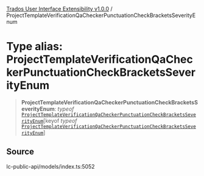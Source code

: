 [Trados User Interface Extensibility v1.0.0](../wiki/globals) / ProjectTemplateVerificationQaCheckerPunctuationCheckBracketsSeverityEnum

# Type alias: ProjectTemplateVerificationQaCheckerPunctuationCheckBracketsSeverityEnum

> **ProjectTemplateVerificationQaCheckerPunctuationCheckBracketsSeverityEnum**: *typeof* [`ProjectTemplateVerificationQaCheckerPunctuationCheckBracketsSeverityEnum`](../wiki/Variable.ProjectTemplateVerificationQaCheckerPunctuationCheckBracketsSeverityEnum)\[keyof *typeof* [`ProjectTemplateVerificationQaCheckerPunctuationCheckBracketsSeverityEnum`](../wiki/Variable.ProjectTemplateVerificationQaCheckerPunctuationCheckBracketsSeverityEnum)\]

## Source

lc-public-api/models/index.ts:5052
